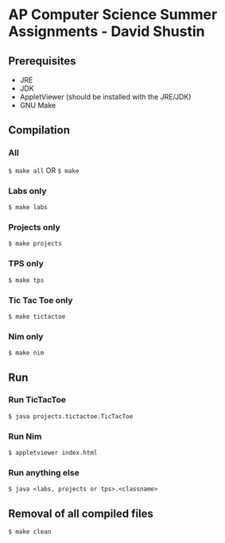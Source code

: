 # AP Computer Science Summer Assignments - David Shustin

## Prerequisites

* JRE
* JDK
* AppletViewer (should be installed with the JRE/JDK)
* GNU Make

## Compilation

### All
`$ make all` OR `$ make`

### Labs only
`$ make labs`

### Projects only
`$ make projects`

### TPS only
`$ make tps`

### Tic Tac Toe only
`$ make tictactoe`

### Nim only
`$ make nim`

## Run

### Run TicTacToe
`$ java projects.tictactoe.TicTacToe`

### Run Nim
`$ appletviewer index.html`

### Run anything else
`$ java <labs, projects or tps>.<classname>`

## Removal of all compiled files
`$ make clean`

